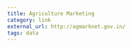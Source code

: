 ```yaml
---
title: Agriculture Marketing
category: link
external_url: http://agmarknet.gov.in/
tags: data
---
```

